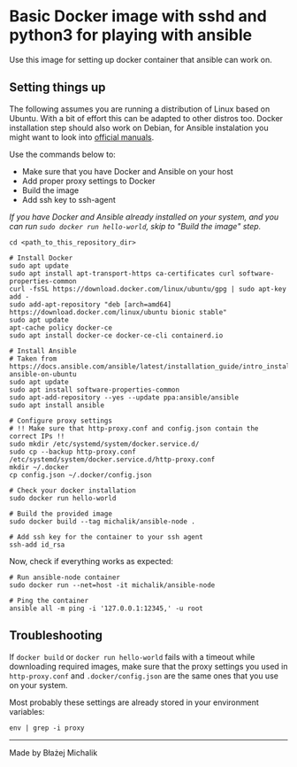 # Basic Docker image with sshd and python3 for playing with ansible

Use this image for setting up docker container that ansible can work on.

## Setting things up

The following assumes you are running a distribution of Linux based on Ubuntu.
With a bit of effort this can be adapted to other distros too.
Docker installation step should also work on Debian, for Ansible instalation
you might want to look into [official manuals](https://docs.ansible.com/ansible/latest/installation_guide/intro_installation.html#installing-ansible-on-debian).

Use the commands below to:

* Make sure that you have Docker and Ansible on your host
* Add proper proxy settings to Docker
* Build the image
* Add ssh key to ssh-agent

*If you have Docker and Ansible already installed on your system, and you can
run `sudo docker run hello-world`, skip to "Build the image" step.*

```
cd <path_to_this_repository_dir>

# Install Docker
sudo apt update
sudo apt install apt-transport-https ca-certificates curl software-properties-common
curl -fsSL https://download.docker.com/linux/ubuntu/gpg | sudo apt-key add -
sudo add-apt-repository "deb [arch=amd64] https://download.docker.com/linux/ubuntu bionic stable"
sudo apt update
apt-cache policy docker-ce
sudo apt install docker-ce docker-ce-cli containerd.io

# Install Ansible
# Taken from https://docs.ansible.com/ansible/latest/installation_guide/intro_installation.html#installing-ansible-on-ubuntu
sudo apt update
sudo apt install software-properties-common
sudo apt-add-repository --yes --update ppa:ansible/ansible
sudo apt install ansible
```

```
# Configure proxy settings
# !! Make sure that http-proxy.conf and config.json contain the correct IPs !!
sudo mkdir /etc/systemd/system/docker.service.d/
sudo cp --backup http-proxy.conf /etc/systemd/system/docker.service.d/http-proxy.conf
mkdir ~/.docker
cp config.json ~/.docker/config.json
```

```
# Check your docker installation
sudo docker run hello-world

# Build the provided image
sudo docker build --tag michalik/ansible-node .

# Add ssh key for the container to your ssh agent
ssh-add id_rsa
```

Now, check if everything works as expected:
```
# Run ansible-node container
sudo docker run --net=host -it michalik/ansible-node

# Ping the container
ansible all -m ping -i '127.0.0.1:12345,' -u root
```

## Troubleshooting

If `docker build` or `docker run hello-world` fails with a timeout while
downloading required images, make sure that the proxy settings you used in
`http-proxy.conf` and `.docker/config.json` are the same ones that you use on
your system.

Most probably these settings are already stored in your environment variables:

```
env | grep -i proxy
```

---
Made by Błażej Michalik
